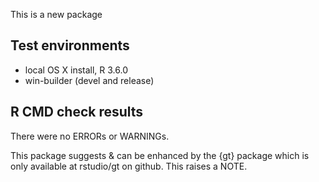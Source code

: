 This is a new package

## Test environments
* local OS X install, R 3.6.0
* win-builder (devel and release)

## R CMD check results
There were no ERRORs or WARNINGs. 

This package suggests & can be enhanced by the {gt} package which is only available at rstudio/gt on github. This raises a NOTE.

